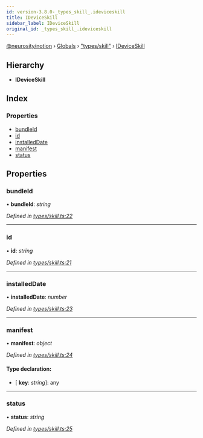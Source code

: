 ```yaml
---
id: version-3.8.0-_types_skill_.ideviceskill
title: IDeviceSkill
sidebar_label: IDeviceSkill
original_id: _types_skill_.ideviceskill
---
```


[@neurosity/notion](../index.md) › [Globals](../globals.md) › ["types/skill"](../modules/_types_skill_.md) › [IDeviceSkill](_types_skill_.ideviceskill.md)

## Hierarchy

* **IDeviceSkill**

## Index

### Properties

* [bundleId](_types_skill_.ideviceskill.md#bundleid)
* [id](_types_skill_.ideviceskill.md#id)
* [installedDate](_types_skill_.ideviceskill.md#installeddate)
* [manifest](_types_skill_.ideviceskill.md#manifest)
* [status](_types_skill_.ideviceskill.md#status)

## Properties

###  bundleId

• **bundleId**: *string*

*Defined in [types/skill.ts:22](https://github.com/neurosity/notion-js/blob/58d781f/src/types/skill.ts#L22)*

___

###  id

• **id**: *string*

*Defined in [types/skill.ts:21](https://github.com/neurosity/notion-js/blob/58d781f/src/types/skill.ts#L21)*

___

###  installedDate

• **installedDate**: *number*

*Defined in [types/skill.ts:23](https://github.com/neurosity/notion-js/blob/58d781f/src/types/skill.ts#L23)*

___

###  manifest

• **manifest**: *object*

*Defined in [types/skill.ts:24](https://github.com/neurosity/notion-js/blob/58d781f/src/types/skill.ts#L24)*

#### Type declaration:

* \[ **key**: *string*\]: any

___

###  status

• **status**: *string*

*Defined in [types/skill.ts:25](https://github.com/neurosity/notion-js/blob/58d781f/src/types/skill.ts#L25)*
